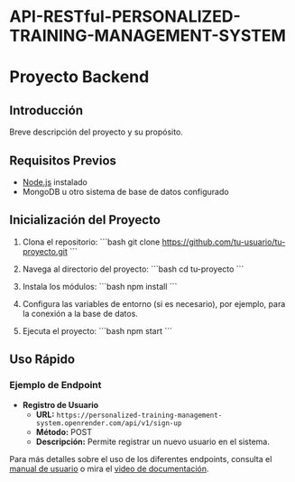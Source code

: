 # API-RESTful-PERSONALIZED-TRAINING-MANAGEMENT-SYSTEM

# Proyecto Backend

## Introducción
Breve descripción del proyecto y su propósito.

## Requisitos Previos
- [Node.js](https://nodejs.org/) instalado
- MongoDB u otro sistema de base de datos configurado

## Inicialización del Proyecto
1. Clona el repositorio:
   \`\`\`bash
   git clone https://github.com/tu-usuario/tu-proyecto.git
   \`\`\`

2. Navega al directorio del proyecto:
   \`\`\`bash
   cd tu-proyecto
   \`\`\`

3. Instala los módulos:
   \`\`\`bash
   npm install
   \`\`\`

4. Configura las variables de entorno (si es necesario), por ejemplo, para la conexión a la base de datos.

5. Ejecuta el proyecto:
   \`\`\`bash
   npm start
   \`\`\`

## Uso Rápido
### Ejemplo de Endpoint
- **Registro de Usuario**
  - **URL:** `https://personalized-training-management-system.openrender.com/api/v1/sign-up`
  - **Método:** POST
  - **Descripción:** Permite registrar un nuevo usuario en el sistema.

Para más detalles sobre el uso de los diferentes endpoints, consulta el [manual de usuario](URL_DEL_MANUAL) o mira el [video de documentación](URL_DEL_VIDEO).

